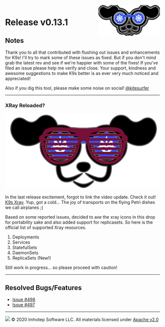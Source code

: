 <img src="https://raw.githubusercontent.com/derailed/k9s/master/assets/k9s_small.png" align="right" width="200" height="auto"/>

# Release v0.13.1

## Notes

Thank you to all that contributed with flushing out issues and enhancements for K9s! I'll try to mark some of these issues as fixed. But if you don't mind grab the latest rev and see if we're happier with some of the fixes! If you've filed an issue please help me verify and close. Your support, kindness and awesome suggestions to make K9s better is as ever very much noticed and appreciated!

Also if you dig this tool, please make some noise on social! [@kitesurfer](https://twitter.com/kitesurfer)

---

### XRay Reloaded?

<img src="https://raw.githubusercontent.com/derailed/k9s/master/assets/k9s_xray.png"/>

In the last release excitement, forgot to link the video update. Check it out! [K9s Xray](https://www.youtube.com/watch?v=qaeR2iK7U0o). Yup, got a cold... The joy of transports on the flying Petri dishes we call airplanes ;(

Based on some reported issues, decided to axe the xray icons in this drop for portability sake and also added support for replicasets. So here is the official list of supported Xray resources.

1. Deployments
2. Services
3. StatefulSets
4. DaemonSets
5. ReplicaSets (New!)

Still work in progress... so please proceed with caution!

---

## Resolved Bugs/Features

* [Issue #498](https://github.com/kswapd/k10s/issues/498)
* [Issue #497](https://github.com/kswapd/k10s/issues/497)

---

<img src="https://raw.githubusercontent.com/derailed/k9s/master/assets/imhotep_logo.png" width="32" height="auto"/> © 2020 Imhotep Software LLC. All materials licensed under [Apache v2.0](http://www.apache.org/licenses/LICENSE-2.0)
